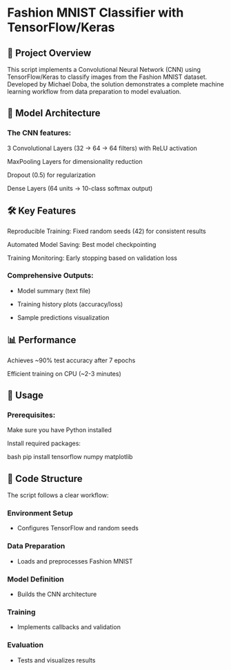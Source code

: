 # Fashion MNIST Classifier with TensorFlow/Keras
## 📌 Project Overview
This script implements a Convolutional Neural Network (CNN) using TensorFlow/Keras to classify images from the Fashion MNIST dataset. Developed by Michael Doba, the solution demonstrates a complete machine learning workflow from data preparation to model evaluation.

## 🧠 Model Architecture
### The CNN features:

3 Convolutional Layers (32 → 64 → 64 filters) with ReLU activation

MaxPooling Layers for dimensionality reduction

Dropout (0.5) for regularization

Dense Layers (64 units → 10-class softmax output)

## 🛠️ Key Features
Reproducible Training: Fixed random seeds (42) for consistent results

Automated Model Saving: Best model checkpointing

Training Monitoring: Early stopping based on validation loss

### Comprehensive Outputs:

 - Model summary (text file)

 - Training history plots (accuracy/loss)

 - Sample predictions visualization

## 📊 Performance
Achieves ~90% test accuracy after 7 epochs

Efficient training on CPU (~2-3 minutes)

## 🚀 Usage
### Prerequisites:

Make sure you have Python installed

Install required packages:

bash
pip install tensorflow numpy matplotlib
## 📂 Code Structure
The script follows a clear workflow:

### Environment Setup 
- Configures TensorFlow and random seeds

### Data Preparation 
- Loads and preprocesses Fashion MNIST

### Model Definition 
- Builds the CNN architecture

### Training 
- Implements callbacks and validation

### Evaluation 
- Tests and visualizes results
